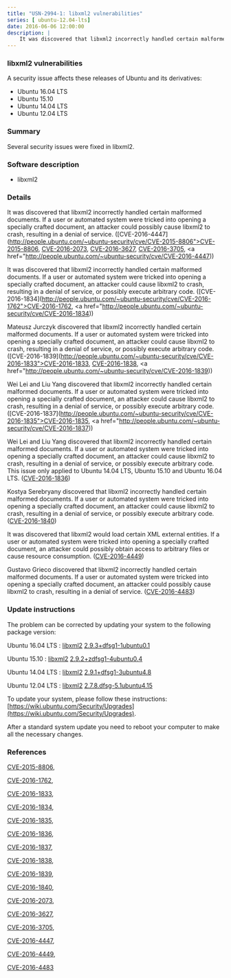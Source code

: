 ```yaml
---
title: "USN-2994-1: libxml2 vulnerabilities"
series: [ ubuntu-12.04-lts]
date: 2016-06-06 12:00:00
description: |
    It was discovered that libxml2 incorrectly handled certain malformed documents. If a user or automated system were tricked into opening a specially crafted document, an attacker could possibly cause libxml2 to crash, resulting in a denial of service. ([CVE-2016-4447](http://people.ubuntu.com/~ubuntu-security/cve/CVE-2015-8806">CVE-2015-8806</a>, <a href="http://people.ubuntu.com/~ubuntu-security/cve/CVE-2016-2073">CVE-2016-2073</a>, <a href="http://people.ubuntu.com/~ubuntu-security/cve/CVE-2016-3627">CVE-2016-3627</a>, <a href="http://people.ubuntu.com/~ubuntu-security/cve/CVE-2016-3705">CVE-2016-3705</a>, <a href="http://people.ubuntu.com/~ubuntu-security/cve/CVE-2016-4447))
--- 
```

 
### libxml2 vulnerabilities

A security issue affects these releases of Ubuntu and its derivatives:

* Ubuntu 16.04 LTS
* Ubuntu 15.10
* Ubuntu 14.04 LTS
* Ubuntu 12.04 LTS

### Summary

Several security issues were fixed in libxml2. 

### Software description

* libxml2 

### Details

It was discovered that libxml2 incorrectly handled certain malformed documents. If a user or automated system were tricked into opening a specially crafted document, an attacker could possibly cause libxml2 to crash, resulting in a denial of service. ([CVE-2016-4447](http://people.ubuntu.com/~ubuntu-security/cve/CVE-2015-8806">CVE-2015-8806</a>, <a href="http://people.ubuntu.com/~ubuntu-security/cve/CVE-2016-2073">CVE-2016-2073</a>, <a href="http://people.ubuntu.com/~ubuntu-security/cve/CVE-2016-3627">CVE-2016-3627</a>, <a href="http://people.ubuntu.com/~ubuntu-security/cve/CVE-2016-3705">CVE-2016-3705</a>, <a href="http://people.ubuntu.com/~ubuntu-security/cve/CVE-2016-4447))

It was discovered that libxml2 incorrectly handled certain malformed documents. If a user or automated system were tricked into opening a specially crafted document, an attacker could cause libxml2 to crash, resulting in a denial of service, or possibly execute arbitrary code. ([CVE-2016-1834](http://people.ubuntu.com/~ubuntu-security/cve/CVE-2016-1762">CVE-2016-1762</a>, <a href="http://people.ubuntu.com/~ubuntu-security/cve/CVE-2016-1834))

Mateusz Jurczyk discovered that libxml2 incorrectly handled certain malformed documents. If a user or automated system were tricked into opening a specially crafted document, an attacker could cause libxml2 to crash, resulting in a denial of service, or possibly execute arbitrary code. ([CVE-2016-1839](http://people.ubuntu.com/~ubuntu-security/cve/CVE-2016-1833">CVE-2016-1833</a>, <a href="http://people.ubuntu.com/~ubuntu-security/cve/CVE-2016-1838">CVE-2016-1838</a>, <a href="http://people.ubuntu.com/~ubuntu-security/cve/CVE-2016-1839))

Wei Lei and Liu Yang discovered that libxml2 incorrectly handled certain malformed documents. If a user or automated system were tricked into opening a specially crafted document, an attacker could cause libxml2 to crash, resulting in a denial of service, or possibly execute arbitrary code. ([CVE-2016-1837](http://people.ubuntu.com/~ubuntu-security/cve/CVE-2016-1835">CVE-2016-1835</a>, <a href="http://people.ubuntu.com/~ubuntu-security/cve/CVE-2016-1837))

Wei Lei and Liu Yang discovered that libxml2 incorrectly handled certain malformed documents. If a user or automated system were tricked into opening a specially crafted document, an attacker could cause libxml2 to crash, resulting in a denial of service, or possibly execute arbitrary code. This issue only applied to Ubuntu 14.04 LTS, Ubuntu 15.10 and Ubuntu 16.04 LTS. ([CVE-2016-1836](http://people.ubuntu.com/~ubuntu-security/cve/CVE-2016-1836))

Kostya Serebryany discovered that libxml2 incorrectly handled certain malformed documents. If a user or automated system were tricked into opening a specially crafted document, an attacker could cause libxml2 to crash, resulting in a denial of service, or possibly execute arbitrary code. ([CVE-2016-1840](http://people.ubuntu.com/~ubuntu-security/cve/CVE-2016-1840))

It was discovered that libxml2 would load certain XML external entities. If a user or automated system were tricked into opening a specially crafted document, an attacker could possibly obtain access to arbitrary files or cause resource consumption. ([CVE-2016-4449](http://people.ubuntu.com/~ubuntu-security/cve/CVE-2016-4449))

Gustavo Grieco discovered that libxml2 incorrectly handled certain malformed documents. If a user or automated system were tricked into opening a specially crafted document, an attacker could possibly cause libxml2 to crash, resulting in a denial of service. ([CVE-2016-4483](http://people.ubuntu.com/~ubuntu-security/cve/CVE-2016-4483)) 

### Update instructions

The problem can be corrected by updating your system to the following package version:

Ubuntu 16.04 LTS
 : [libxml2](https://launchpad.net/ubuntu/+source/libxml2) <span> [2.9.3+dfsg1-1ubuntu0.1](https://launchpad.net/ubuntu/+source/libxml2/2.9.3+dfsg1-1ubuntu0.1) </span> 

Ubuntu 15.10
 : [libxml2](https://launchpad.net/ubuntu/+source/libxml2) <span> [2.9.2+zdfsg1-4ubuntu0.4](https://launchpad.net/ubuntu/+source/libxml2/2.9.2+zdfsg1-4ubuntu0.4) </span> 

Ubuntu 14.04 LTS
 : [libxml2](https://launchpad.net/ubuntu/+source/libxml2) <span> [2.9.1+dfsg1-3ubuntu4.8](https://launchpad.net/ubuntu/+source/libxml2/2.9.1+dfsg1-3ubuntu4.8) </span> 

Ubuntu 12.04 LTS
 : [libxml2](https://launchpad.net/ubuntu/+source/libxml2) <span> [2.7.8.dfsg-5.1ubuntu4.15](https://launchpad.net/ubuntu/+source/libxml2/2.7.8.dfsg-5.1ubuntu4.15) </span> 

To update your system, please follow these instructions: [https://wiki.ubuntu.com/Security/Upgrades](https://wiki.ubuntu.com/Security/Upgrades).

After a standard system update you need to reboot your computer to make all the necessary changes. 

### References

 [CVE-2015-8806](http://people.ubuntu.com/~ubuntu-security/cve/CVE-2015-8806), 

 [CVE-2016-1762](http://people.ubuntu.com/~ubuntu-security/cve/CVE-2016-1762), 

 [CVE-2016-1833](http://people.ubuntu.com/~ubuntu-security/cve/CVE-2016-1833), 

 [CVE-2016-1834](http://people.ubuntu.com/~ubuntu-security/cve/CVE-2016-1834), 

 [CVE-2016-1835](http://people.ubuntu.com/~ubuntu-security/cve/CVE-2016-1835), 

 [CVE-2016-1836](http://people.ubuntu.com/~ubuntu-security/cve/CVE-2016-1836), 

 [CVE-2016-1837](http://people.ubuntu.com/~ubuntu-security/cve/CVE-2016-1837), 

 [CVE-2016-1838](http://people.ubuntu.com/~ubuntu-security/cve/CVE-2016-1838), 

 [CVE-2016-1839](http://people.ubuntu.com/~ubuntu-security/cve/CVE-2016-1839), 

 [CVE-2016-1840](http://people.ubuntu.com/~ubuntu-security/cve/CVE-2016-1840), 

 [CVE-2016-2073](http://people.ubuntu.com/~ubuntu-security/cve/CVE-2016-2073), 

 [CVE-2016-3627](http://people.ubuntu.com/~ubuntu-security/cve/CVE-2016-3627), 

 [CVE-2016-3705](http://people.ubuntu.com/~ubuntu-security/cve/CVE-2016-3705), 

 [CVE-2016-4447](http://people.ubuntu.com/~ubuntu-security/cve/CVE-2016-4447), 

 [CVE-2016-4449](http://people.ubuntu.com/~ubuntu-security/cve/CVE-2016-4449), 

 [CVE-2016-4483](http://people.ubuntu.com/~ubuntu-security/cve/CVE-2016-4483)
 
